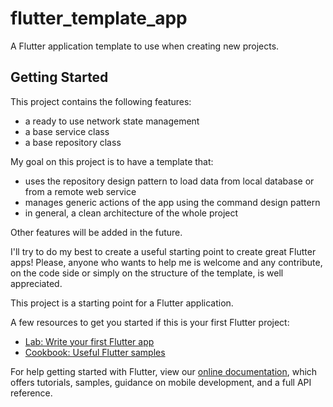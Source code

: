# flutter_template_app

A Flutter application template to use when creating new projects.

## Getting Started

This project contains the following features:
 - a ready to use network state management
 - a base service class
 - a base repository class

My goal on this project is to have a template that:
 - uses the repository design pattern to load data from local database or from a remote web service
 - manages generic actions of the app using the command design pattern
 - in general, a clean architecture of the whole project

Other features will be added in the future.

I'll try to do my best to create a useful starting point to create great Flutter apps!
Please, anyone who wants to help me is welcome and any contribute, on the code side or simply on the structure of the template, is well appreciated.

This project is a starting point for a Flutter application.

A few resources to get you started if this is your first Flutter project:

- [Lab: Write your first Flutter app](https://flutter.dev/docs/get-started/codelab)
- [Cookbook: Useful Flutter samples](https://flutter.dev/docs/cookbook)

For help getting started with Flutter, view our
[online documentation](https://flutter.dev/docs), which offers tutorials,
samples, guidance on mobile development, and a full API reference.

